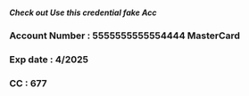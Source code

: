 
<h5>Check out Use this credential fake Acc<h5/>
<h3>Account Number : 5555555555554444  MasterCard<h3/>
<h3> Exp date : 4/2025<h3/>
<h3> CC : 677<h3/>

